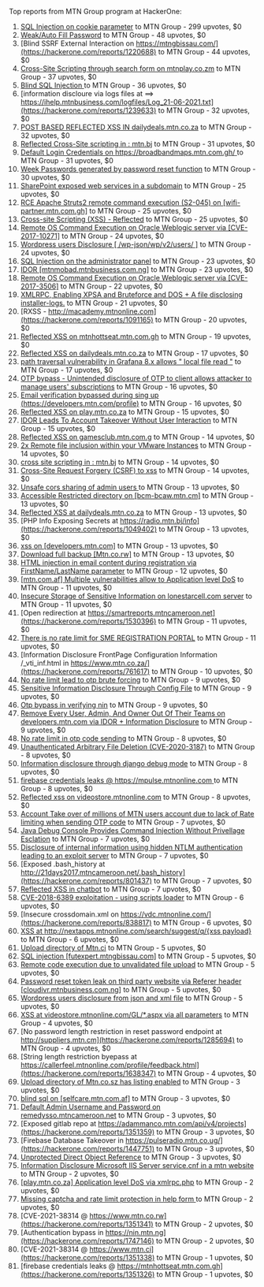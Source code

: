 Top reports from MTN Group program at HackerOne:

1. [ SQL Injection on cookie parameter](https://hackerone.com/reports/761304) to MTN Group - 299 upvotes, $0
2. [Weak/Auto Fill Password](https://hackerone.com/reports/817331) to MTN Group - 48 upvotes, $0
3. [Blind SSRF External Interaction on https://mtngbissau.com/](https://hackerone.com/reports/1220688) to MTN Group - 44 upvotes, $0
4. [Cross-Site Scripting through search form on mtnplay.co.zm](https://hackerone.com/reports/761573) to MTN Group - 37 upvotes, $0
5. [Blind SQL Injection ](https://hackerone.com/reports/1069531) to MTN Group - 36 upvotes, $0
6. [information discloure via logs files at ==\> https://ihelp.mtnbusiness.com/logfiles/Log_21-06-2021.txt](https://hackerone.com/reports/1239633) to MTN Group - 32 upvotes, $0
7. [POST BASED REFLECTED XSS IN dailydeals.mtn.co.za](https://hackerone.com/reports/1451394) to MTN Group - 32 upvotes, $0
8. [Reflected Cross-Site scripting in : mtn.bj](https://hackerone.com/reports/1264832) to MTN Group - 31 upvotes, $0
9. [Default Login Credentials on https://broadbandmaps.mtn.com.gh/ ](https://hackerone.com/reports/1297480) to MTN Group - 31 upvotes, $0
10. [Week Passwords generated by password reset function](https://hackerone.com/reports/765031) to MTN Group - 30 upvotes, $0
11. [SharePoint exposed web services in a  subdomain](https://hackerone.com/reports/761158) to MTN Group - 25 upvotes, $0
12. [RCE Apache Struts2 remote command execution (S2-045) on [wifi-partner.mtn.com.gh]](https://hackerone.com/reports/1070532) to MTN Group - 25 upvotes, $0
13. [Cross-site Scripting (XSS) - Reflected](https://hackerone.com/reports/1183336) to MTN Group - 25 upvotes, $0
14. [Remote OS Command Execution on Oracle Weblogic server via [CVE-2017-10271]](https://hackerone.com/reports/810755) to MTN Group - 24 upvotes, $0
15. [Wordpress users Disclosure [ /wp-json/wp/v2/users/ ]](https://hackerone.com/reports/1735586) to MTN Group - 24 upvotes, $0
16. [SQL Injection on the administrator panel](https://hackerone.com/reports/865436) to MTN Group - 23 upvotes, $0
17. [IDOR  [mtnmobad.mtnbusiness.com.ng]](https://hackerone.com/reports/1698006) to MTN Group - 23 upvotes, $0
18. [Remote OS Command Execution on Oracle Weblogic server via [CVE-2017-3506]](https://hackerone.com/reports/810778) to MTN Group - 22 upvotes, $0
19. [XMLRPC, Enabling XPSA and Bruteforce and DOS + A file disclosing installer-logs.](https://hackerone.com/reports/865875) to MTN Group - 21 upvotes, $0
20. [RXSS - http://macademy.mtnonline.com](https://hackerone.com/reports/1091165) to MTN Group - 20 upvotes, $0
21. [Reflected XSS on mtnhottseat.mtn.com.gh](https://hackerone.com/reports/1069527) to MTN Group - 19 upvotes, $0
22. [Reflected XSS on dailydeals.mtn.co.za](https://hackerone.com/reports/1212235) to MTN Group - 17 upvotes, $0
23. [path traversal vulnerability in Grafana 8.x allows " local file read "](https://hackerone.com/reports/1427086) to MTN Group - 17 upvotes, $0
24. [OTP bypass - Unintended disclosure of OTP to client allows attacker to manage users' subscriptions](https://hackerone.com/reports/777957) to MTN Group - 16 upvotes, $0
25. [Email verification bypassed during sing up (https://developers.mtn.com/profile)](https://hackerone.com/reports/1182016) to MTN Group - 16 upvotes, $0
26. [Reflected XSS on play.mtn.co.za](https://hackerone.com/reports/1061199) to MTN Group - 15 upvotes, $0
27. [IDOR Leads To Account Takeover Without User Interaction](https://hackerone.com/reports/1272478) to MTN Group - 15 upvotes, $0
28. [Reflected XSS on gamesclub.mtn.com.g](https://hackerone.com/reports/1069528) to MTN Group - 14 upvotes, $0
29. [2x Remote file inclusion within your VMware Instances](https://hackerone.com/reports/1069105) to MTN Group - 14 upvotes, $0
30. [cross site scripting in : mtn.bj](https://hackerone.com/reports/1264834) to MTN Group - 14 upvotes, $0
31. [Cross-Site Request Forgery (CSRF) to xss](https://hackerone.com/reports/1183241) to MTN Group - 14 upvotes, $0
32. [Unsafe cors sharing of admin users ](https://hackerone.com/reports/772744) to MTN Group - 13 upvotes, $0
33. [Accessible Restricted directory on [bcm-bcaw.mtn.cm]](https://hackerone.com/reports/789388) to MTN Group - 13 upvotes, $0
34. [Reflected XSS at dailydeals.mtn.co.za](https://hackerone.com/reports/1210921) to MTN Group - 13 upvotes, $0
35. [PHP Info Exposing Secrets at https://radio.mtn.bj/info](https://hackerone.com/reports/1049402) to MTN Group - 13 upvotes, $0
36. [xss on [developers.mtn.com]](https://hackerone.com/reports/924851) to MTN Group - 13 upvotes, $0
37. [Download full backup  [Mtn.co.rw]](https://hackerone.com/reports/1516520) to MTN Group - 13 upvotes, $0
38. [HTML injection in email content during registration via FirstName/LastName parameter](https://hackerone.com/reports/1256496) to MTN Group - 12 upvotes, $0
39. [[mtn.com.af] Multiple vulnerabilities allow to Application level DoS](https://hackerone.com/reports/946578) to MTN Group - 11 upvotes, $0
40. [Insecure Storage of Sensitive Information on lonestarcell.com server](https://hackerone.com/reports/1482830) to MTN Group - 11 upvotes, $0
41. [Open redirection at https://smartreports.mtncameroon.net](https://hackerone.com/reports/1530396) to MTN Group - 11 upvotes, $0
42. [There is no rate limit for SME REGISTRATION PORTAL](https://hackerone.com/reports/1305766) to MTN Group - 11 upvotes, $0
43. [Information Disclosure FrontPage Configuration Information /_vti_inf.html in https://www.mtn.co.za/](https://hackerone.com/reports/761617) to MTN Group - 10 upvotes, $0
44. [No rate limit lead to otp brute forcing](https://hackerone.com/reports/1060541) to MTN Group - 9 upvotes, $0
45. [Sensitive Information Disclosure Through Config File](https://hackerone.com/reports/1397788) to MTN Group - 9 upvotes, $0
46. [Otp  bypass in verifying nin](https://hackerone.com/reports/1314172) to MTN Group - 9 upvotes, $0
47. [Remove Every User, Admin, And Owner Out Of Their Teams on developers.mtn.com via IDOR + Information Disclosure](https://hackerone.com/reports/1448550) to MTN Group - 9 upvotes, $0
48. [No rate limit in otp code sending](https://hackerone.com/reports/1060518) to MTN Group - 8 upvotes, $0
49. [Unauthenticated Arbitrary File Deletion (CVE-2020-3187)](https://hackerone.com/reports/1056611) to MTN Group - 8 upvotes, $0
50. [Information disclosure through django debug mode](https://hackerone.com/reports/1434276) to MTN Group - 8 upvotes, $0
51. [firebase credentials leaks @ https://mpulse.mtnonline.com ](https://hackerone.com/reports/1351329) to MTN Group - 8 upvotes, $0
52. [Reflected xss on videostore.mtnonline.com](https://hackerone.com/reports/1646248) to MTN Group - 8 upvotes, $0
53. [Account Take over of millions of  MTN users account due to lack of Rate limiting when sending OTP code](https://hackerone.com/reports/761000) to MTN Group - 7 upvotes, $0
54. [Java Debug Console Provides Command Injection Without Privellage Esclation](https://hackerone.com/reports/767482) to MTN Group - 7 upvotes, $0
55. [Disclosure of internal information using hidden NTLM authentication leading to an exploit server](https://hackerone.com/reports/853284) to MTN Group - 7 upvotes, $0
56. [Exposed .bash_history at http://21days2017.mtncameroon.net/.bash_history](https://hackerone.com/reports/801437) to MTN Group - 7 upvotes, $0
57. [Reflected XSS in chatbot](https://hackerone.com/reports/1735622) to MTN Group - 7 upvotes, $0
58. [CVE-2018-6389 exploitation - using scripts loader](https://hackerone.com/reports/925425) to MTN Group - 6 upvotes, $0
59. [Insecure crossdomain.xml on https://vdc.mtnonline.com/](https://hackerone.com/reports/838817) to MTN Group - 6 upvotes, $0
60. [XSS at http://nextapps.mtnonline.com/search/suggest/q/{xss payload}](https://hackerone.com/reports/1244722) to MTN Group - 6 upvotes, $0
61. [Upload directory of Mtn.ci](https://hackerone.com/reports/762118) to MTN Group - 5 upvotes, $0
62. [SQL injection [futexpert.mtngbissau.com]](https://hackerone.com/reports/924855) to MTN Group - 5 upvotes, $0
63. [Remote code execution due to unvalidated file upload](https://hackerone.com/reports/1164452) to MTN Group - 5 upvotes, $0
64. [Password reset token leak on third party website via Referer header [cloudivr.mtnbusiness.com.ng]](https://hackerone.com/reports/1320242) to MTN Group - 5 upvotes, $0
65. [Wordpress users disclosure from json and xml file](https://hackerone.com/reports/1408589) to MTN Group - 5 upvotes, $0
66. [XSS at videostore.mtnonline.com/GL/*.aspx via all parameters](https://hackerone.com/reports/1244731) to MTN Group - 4 upvotes, $0
67. [No password length restriction in reset password endpoint at http://suppliers.mtn.cm](https://hackerone.com/reports/1285694) to MTN Group - 4 upvotes, $0
68. [String length restriction byepass at https://callerfeel.mtnonline.com/profile/feedback.html](https://hackerone.com/reports/1638347) to MTN Group - 4 upvotes, $0
69. [Upload directory of Mtn.co.sz has listing enabled](https://hackerone.com/reports/760484) to MTN Group - 3 upvotes, $0
70. [blind sql on [selfcare.mtn.com.af]](https://hackerone.com/reports/925007) to MTN Group - 3 upvotes, $0
71. [Default Admin Username and Password on remedysso.mtncameroon.net](https://hackerone.com/reports/1397786) to MTN Group - 3 upvotes, $0
72. [Exposed gitlab repo at https://adammanco.mtn.com/api/v4/projects](https://hackerone.com/reports/1351359) to MTN Group - 3 upvotes, $0
73. [Firebase Database Takeover in https://pulseradio.mtn.co.ug/](https://hackerone.com/reports/1447751) to MTN Group - 3 upvotes, $0
74. [Unprotected Direct Object Reference](https://hackerone.com/reports/1536936) to MTN Group - 3 upvotes, $0
75. [Information Disclosure Microsoft IIS Server service.cnf in a mtn website](https://hackerone.com/reports/767066) to MTN Group - 2 upvotes, $0
76. [[play.mtn.co.za] Application level DoS via xmlrpc.php](https://hackerone.com/reports/925519) to MTN Group - 2 upvotes, $0
77. [Missing captcha and rate limit protection in help form ](https://hackerone.com/reports/1165223) to MTN Group - 2 upvotes, $0
78. [CVE-2021-38314 @ https://www.mtn.co.rw](https://hackerone.com/reports/1351341) to MTN Group - 2 upvotes, $0
79. [Authentication bypass in https://nin.mtn.ng](https://hackerone.com/reports/1747146) to MTN Group - 2 upvotes, $0
80. [CVE-2021-38314  @ https://www.mtn.ci](https://hackerone.com/reports/1351338) to MTN Group - 1 upvotes, $0
81. [firebase credentials leaks @ https://mtnhottseat.mtn.com.gh](https://hackerone.com/reports/1351326) to MTN Group - 1 upvotes, $0
